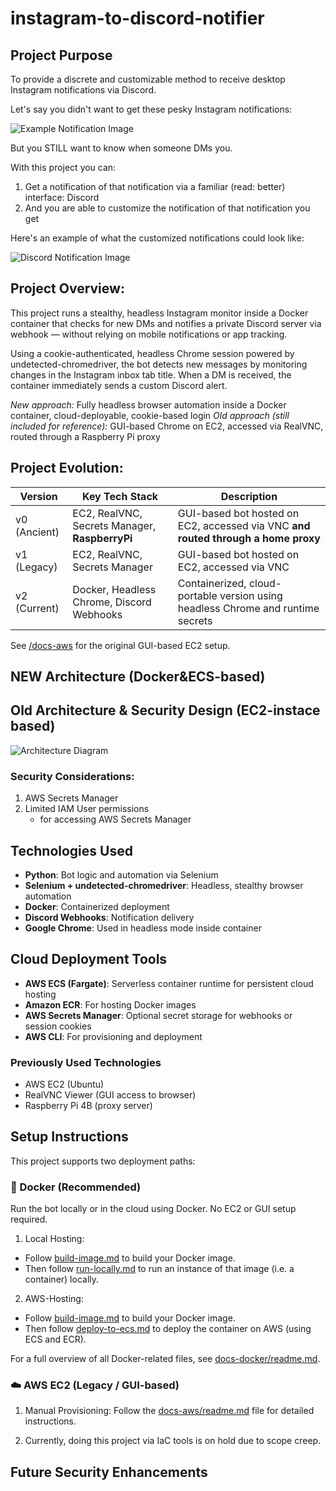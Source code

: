 # instagram-to-discord-notifier


## Project Purpose
To provide a discrete and customizable method to receive desktop Instagram notifications via Discord.

Let's say you didn't want to get these pesky Instagram notifications:

![Example Notification Image](resources/readme-notifications-image.png)

But you STILL want to know when someone DMs you.

With this project you can: 
1. Get a notification of that notification via a familiar (read: better) interface: Discord
2. And you are able to customize the notification of that notification you get

Here's an example of what the customized notifications could look like:

![Discord Notification Image](resources/readme-discord-notification.png)

## Project Overview:
This project runs a stealthy, headless Instagram monitor inside a Docker container that checks for new DMs and notifies a private Discord server via webhook — without relying on mobile notifications or app tracking.

Using a cookie-authenticated, headless Chrome session powered by undetected-chromedriver, the bot detects new messages by monitoring changes in the Instagram inbox tab title. When a DM is received, the container immediately sends a custom Discord alert.

_New approach:_ Fully headless browser automation inside a Docker container, cloud-deployable, cookie-based login
_Old approach (still included for reference):_ GUI-based Chrome on EC2, accessed via RealVNC, routed through a Raspberry Pi proxy

## Project Evolution:
| Version | Key Tech Stack | Description |
|--------|----------------|-------------|
| v0 (Ancient) | EC2, RealVNC, Secrets Manager, **RaspberryPi** | GUI-based bot hosted on EC2, accessed via VNC **and routed through a home proxy** |
| v1 (Legacy) | EC2, RealVNC, Secrets Manager | GUI-based bot hosted on EC2, accessed via VNC|
| v2 (Current) | Docker, Headless Chrome, Discord Webhooks | Containerized, cloud-portable version using headless Chrome and runtime secrets |

See [/docs-aws](/docs-aws) for the original GUI-based EC2 setup.

## NEW Architecture (Docker&ECS-based)

## Old Architecture & Security Design (EC2-instace based)
![Architecture Diagram](resources/readme-architecture-design.png)

### Security Considerations:
1. AWS Secrets Manager
2. Limited IAM User permissions
    - for accessing AWS Secrets Manager

## Technologies Used
- **Python**: Bot logic and automation via Selenium
- **Selenium + undetected-chromedriver**: Headless, stealthy browser automation
- **Docker**: Containerized deployment
- **Discord Webhooks**: Notification delivery
- **Google Chrome**: Used in headless mode inside container

## Cloud Deployment Tools
- **AWS ECS (Fargate)**: Serverless container runtime for persistent cloud hosting
- **Amazon ECR**: For hosting Docker images
- **AWS Secrets Manager**: Optional secret storage for webhooks or session cookies
- **AWS CLI**: For provisioning and deployment

### Previously Used Technologies
- AWS EC2 (Ubuntu)
- RealVNC Viewer (GUI access to browser)
- Raspberry Pi 4B (proxy server)


## Setup Instructions

This project supports two deployment paths:

### 🐳 Docker (Recommended)
Run the bot locally or in the cloud using Docker. No EC2 or GUI setup required.

1. Local Hosting:
- Follow [build-image.md](./docs-docker/build-image.md) to build your Docker image.
- Then follow [run-locally.md](./docs-docker/run-locally.md) to run an instance of that image (i.e. a container) locally.

2. AWS-Hosting:
- Follow [build-image.md](./docs-docker/build-image.md) to build your Docker image.
- Then follow [deploy-to-ecs.md](./docs-docker/deploy-to-ecs.md) to deploy the container on AWS (using ECS and ECR). 

For a full overview of all Docker-related files, see [docs-docker/readme.md](./docs-docker/).

### ☁️ AWS EC2 (Legacy / GUI-based)
1. Manual Provisioning: Follow the [docs-aws/readme.md](./docs-aws/) file for detailed instructions.

2. Currently, doing this project via IaC tools is on hold due to scope creep.


## Future Security Enhancements
